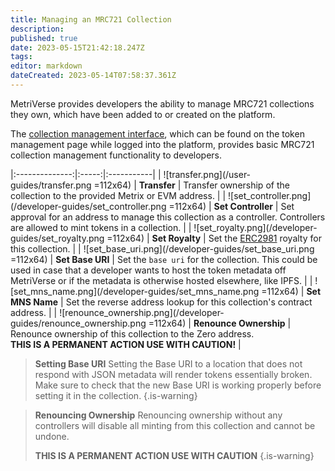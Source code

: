 ```yaml
---
title: Managing an MRC721 Collection
description: 
published: true
date: 2023-05-15T21:42:18.247Z
tags: 
editor: markdown
dateCreated: 2023-05-14T07:58:37.361Z
---
```


MetriVerse provides developers the ability to manage MRC721 collections they own, which have been added to or created on the platform.

The [collection management interface](https://metriverse.exchange/app/manage/collection), which can be found on the token management page while logged into the platform, provides basic MRC721 collection management functionality to developers.
<br/>

|:--------------:|:-----:|:-----------|
| ![transfer.png](/user-guides/transfer.png =112x64) |  **Transfer** | Transfer ownership of the collection to the provided Metrix or EVM address. |
| ![set_controller.png](/developer-guides/set_controller.png =112x64) |  **Set Controller** | Set approval for an address to manage this collection as a controller. Controllers are allowed to mint tokens in a collection. |
| ![set_royalty.png](/developer-guides/set_royalty.png =112x64) |  **Set Royalty** | Set the [ERC2981](https://eips.ethereum.org/EIPS/eip-2981) royalty for this collection. |
| ![set_base_uri.png](/developer-guides/set_base_uri.png =112x64) |  **Set Base URI** | Set the `base uri` for the collection. This could be used in case that a developer wants to host the token metadata off MetriVerse or if the metadata is otherwise hosted elsewhere, like IPFS. |
| ![set_mns_name.png](/developer-guides/set_mns_name.png =112x64) |  **Set MNS Name** | Set the reverse address lookup for this collection's contract address. |
| ![renounce_ownership.png](/developer-guides/renounce_ownership.png =112x64) |  **Renounce Ownership** | Renounce ownership of this collection to the Zero address.<br/>**THIS IS A PERMANENT ACTION USE WITH CAUTION!** |

> **Setting Base URI**
> Setting the Base URI to a location that does not respond with JSON metadata will render tokens essentially broken. Make sure to check that the new Base URI is working properly before setting it in the collection.
{.is-warning}

> **Renouncing Ownership**
> Renouncing ownership without any controllers will disable all minting from this collection and cannot be undone. 
>
> **THIS IS A PERMANENT ACTION USE WITH CAUTION**
{.is-warning}